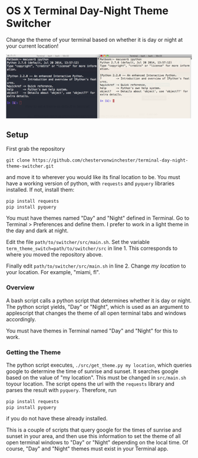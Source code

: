 # OS X Terminal Day-Night Theme Switcher

Change the theme of your terminal based on whether it is day or night at your current location!

![A Night Theme and Day Theme](https://raw.githubusercontent.com/chestervonwinchester/terminal-day-night-theme-switcher/master/screenshot.png)

## Setup

First grab the repository

    git clone https://github.com/chestervonwinchester/terminal-day-night-theme-switcher.git

and move it to wherever you would like its final location to be. You must have a working version of python, with `requests` and `pyquery` libraries installed. If not, install them:

    pip install requests
    pip install pyquery

You must have themes named "Day" and "Night" defined in Terminal. Go to Terminal > Preferences and define them. I prefer to work in a light theme in the day and dark at night.

Edit the file `path/to/switcher/src/main.sh`. Set the variable `term_theme_switch=path/to/switcher/src` in line 1. This corresponds to where you moved the repository above.

Finally edit `path/to/switcher/src/main.sh` in line 2. Change *my location* to your location. For example, "miami, fl".


### Overview

A bash script calls a python script that determines whether it is day or night. The python script yields, "Day" or "Night", which is used as an argument to applescript that changes the theme of all open terminal tabs and windows accordingly.

You must have themes in Terminal named "Day" and "Night" for this to work.

### Getting the Theme
The python script executes, `./src/get_theme.py my location`, which queries google to determine the time of sunrise and sunset. It searches google based on the value of "my location". This must be changed in `src/main.sh` toyour location. The script opens the url with the `requests` library and parses the result with `pyquery`. Therefore, run

    pip install requests
    pip install pyquery

if you do not have these already installed.

This is a couple of scripts that query google for the times of sunrise and sunset in your area, and then use this information to set the theme of all open terminal windows to "Day" or "Night" depending on the local time. Of course, "Day" and "Night" themes must exist in your Terminal app.

